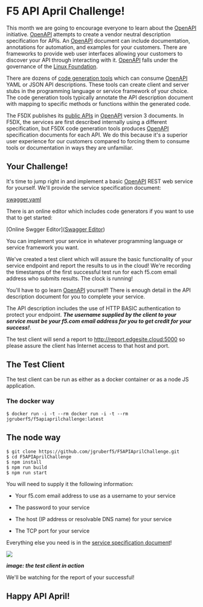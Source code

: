 # F5 API April Challenge!

This month we are going to encourage everyone to learn about the [OpenAPI]([https://www.openapis.org/](https://www.openapis.org/)) initiative. [OpenAPI](https://www.openapis.org/) attempts to create a vendor neutral description specification for APIs. An [OpenAPI]([https://www.openapis.org/](https://www.openapis.org/)) document can include documentation, annotations for automation, and examples for your customers. There are frameworks to provide web user interfaces allowing your customers to discover your API through interacting with it.  [OpenAPI](%5Bhttps://www.openapis.org/%5D(https://www.openapis.org/)) falls under the governance of the [Linux Foundation](https://www.linuxfoundation.org/).

There are dozens of [code generation tools](https://github.com/OpenAPITools/openapi-generator) which can consume [OpenAPI]([https://www.openapis.org](https://www.openapis.org)) YAML or JSON API descriptions. These tools can create client and server stubs in the programming language or service framework of your choice. The code generation tools typically annotate the API description document with mapping to specific methods or functions within the generated code.

The F5DX publishes its [public APIs](https://docs.cloud.f5.com/docs/api) in [OpenAPI]([[https://www.openapis.org](https://www.openapis.org)) version 3 documents. In F5DX, the services are first described internally using a different specification, but F5DX code generation tools produces [OpenAPI]([[https://www.openapis.org](https://www.openapis.org)) specification documents for each API. We do this because it's a superior user experience for our customers compared to forcing them to consume tools or documentation in ways they are unfamiliar. 

## Your Challenge!

It's time to jump right in and implement a basic [OpenAPI](https://www.openapis.org/) REST web service for yourself. We'll provide the service specification document:

[swagger.yaml](https://raw.githubusercontent.com/jgruberf5/F5APIAprilChallenge/main/swagger.yaml)

There is an online editor which includes code generators if you want to use that to get started:

[Online Swgger Editor]([Swagger Editor](https://editor.swagger.io/?url=https://raw.githubusercontent.com/jgruberf5/F5APIAprilChallenge/main/swagger.yaml))

You can implement your service in whatever programming language or service framework you want.

We've created a test client which will assure the basic functionality of your service endpoint and report the results to us in the cloud! We're recording the timestamps of the first successful test run for each f5.com email address who submits results. The clock is running!

You'll have to go learn [OpenAPI](https://www.openapis.org/) yourself! There is enough detail in the API description document for you to complete your service. 

The API description includes the use of HTTP BASIC authentication to protect your endpoint. ***The username supplied by the client to your service must be your f5.com email address for you to get credit for your success!***. 

The test client will send a report to http://report.edgesite.cloud:5000 so please assure the client has Internet access to that host and port.

## The Test Client

The test client can be run as either as a docker container or as a node JS application.

### The docker way

```
$ docker run -i -t --rm docker run -i -t --rm jgruberf5/f5apiaprilchallenge:latest
```

## The node way

```
$ git clone https://github.com/jgruberf5/F5APIAprilChallenge.git
$ cd F5APIAprilChallenge
$ npm install
$ npm run build
$ npm run start
```

You will need to supply it the following information:

* Your f5.com email address to use as a username to your service

* The password to your service

* The host (IP address or resolvable DNS name) for your service

* The TCP port for your service

Everything else you need is in the [service specification document](https://raw.githubusercontent.com/jgruberf5/F5APIAprilChallenge/main/swagger.yaml)! 


![](https://github.com/jgruberf5/F5APIAprilChallenge/raw/main/APIAprilChallenge.gif)

***image: the test client in action***

We'll be watching for the report of your successful!

## Happy API April!
